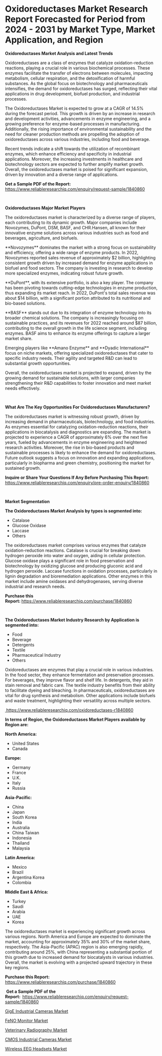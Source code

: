 <p><h1>Oxidoreductases Market Research Report Forecasted for Period from 2024 -  2031 by Market Type, Market Application, and Region</h1></p><p><strong>Oxidoreductases Market Analysis and Latest Trends</strong></p>
<p><p>Oxidoreductases are a class of enzymes that catalyze oxidation-reduction reactions, playing a crucial role in various biochemical processes. These enzymes facilitate the transfer of electrons between molecules, impacting metabolism, cellular respiration, and the detoxification of harmful substances. As the global focus on biotechnology and pharmaceuticals intensifies, the demand for oxidoreductases has surged, reflecting their vital applications in drug development, biofuel production, and industrial processes.</p><p>The Oxidoreductases Market is expected to grow at a CAGR of 14.5% during the forecast period. This growth is driven by an increase in research and development activities, advancements in enzyme engineering, and a growing preference for enzyme-based processes in manufacturing. Additionally, the rising importance of environmental sustainability and the need for cleaner production methods are propelling the adoption of oxidoreductases across various industries, including food and beverage.</p><p>Recent trends indicate a shift towards the utilization of recombinant enzymes, which enhance efficiency and specificity in industrial applications. Moreover, the increasing investments in healthcare and biotechnology sectors are expected to further amplify market growth. Overall, the oxidoreductases market is poised for significant expansion, driven by innovation and a diverse range of applications.</p></p>
<p><strong>Get a Sample PDF of the Report:&nbsp;</strong> <a href="https://www.reliableresearchiq.com/enquiry/request-sample/1840860?utm_campaign=100&utm_medium=2&utm_source=Github&utm_content=ia&utm_term=11112024&utm_id=oxidoreductases">https://www.reliableresearchiq.com/enquiry/request-sample/1840860</a></p>
<p>&nbsp;</p>
<p><strong>Oxidoreductases Major Market Players</strong></p>
<p><p>The oxidoreductases market is characterized by a diverse range of players, each contributing to its dynamic growth. Major companies include Novozymes, DuPont, DSM, BASF, and CHR.Hansen, all known for their innovative enzyme solutions across various industries such as food and beverages, agriculture, and biofuels.</p><p>**Novozymes** dominates the market with a strong focus on sustainability and efficiency, offering a wide range of enzyme products. In 2022, Novozymes reported sales revenue of approximately $2 billion, highlighting consistent growth driven by increased demand for enzyme applications in biofuel and food sectors. The company is investing in research to develop more specialized enzymes, indicating robust future growth.</p><p>**DuPont**, with its extensive portfolio, is also a key player. The company has been pivoting towards cutting-edge technologies in enzyme production, thus expanding its market reach. In 2022, DuPont's total sales revenue was about $14 billion, with a significant portion attributed to its nutritional and bio-based solutions.</p><p>**BASF** stands out due to its integration of enzyme technology into its broader chemical solutions. The company is increasingly focusing on sustainable practices, and its revenues for 2022 reached around $87 billion, contributing to the overall growth in the life science segment, including enzymes. BASF aims to enhance its enzyme offerings to capture a larger market share.</p><p>Emerging players like **Amano Enzyme** and **Dyadic International** focus on niche markets, offering specialized oxidoreductases that cater to specific industry needs. Their agility and targeted R&D can lead to substantial growth opportunities.</p><p>Overall, the oxidoreductases market is projected to expand, driven by the growing demand for sustainable solutions, with larger companies strengthening their R&D capabilities to foster innovation and meet market needs effectively.</p></p>
<p>&nbsp;</p>
<p><strong>What Are The Key Opportunities For Oxidoreductases Manufacturers?</strong></p>
<p><p>The oxidoreductases market is witnessing robust growth, driven by increasing demand in pharmaceuticals, biotechnology, and food industries. As enzymes essential for catalyzing oxidation-reduction reactions, their applications in biocatalysis and diagnostics are expanding. The market is projected to experience a CAGR of approximately 6% over the next five years, fueled by advancements in enzyme engineering and heightened research activities. Moreover, the rise in bio-based products and sustainable processes is likely to enhance the demand for oxidoreductases. Future outlook suggests a focus on innovation and expanding applications, particularly in biopharma and green chemistry, positioning the market for sustained growth.</p></p>
<p><strong>Inquire or Share Your Questions If Any Before Purchasing This Report:</strong> <a href="https://www.reliableresearchiq.com/enquiry/pre-order-enquiry/1840860?utm_campaign=100&utm_medium=2&utm_source=Github&utm_content=ia&utm_term=11112024&utm_id=oxidoreductases">https://www.reliableresearchiq.com/enquiry/pre-order-enquiry/1840860</a></p>
<p>&nbsp;</p>
<p><strong>Market Segmentation</strong></p>
<p><strong>The Oxidoreductases Market Analysis by types is segmented into:</strong></p>
<p><ul><li>Catalase</li><li>Glucose Oxidase</li><li>Laccase</li><li>Others</li></ul></p>
<p><p>The oxidoreductases market comprises various enzymes that catalyze oxidation-reduction reactions. Catalase is crucial for breaking down hydrogen peroxide into water and oxygen, aiding in cellular protection. Glucose oxidase plays a significant role in food preservation and biotechnology by oxidizing glucose and producing gluconic acid and hydrogen peroxide. Laccase functions in oxidation processes, particularly in lignin degradation and bioremediation applications. Other enzymes in this market include amine oxidases and dehydrogenases, serving diverse industrial and research needs.</p></p>
<p><strong>Purchase this Report:&nbsp;</strong><a href="https://www.reliableresearchiq.com/purchase/1840860?utm_campaign=100&utm_medium=2&utm_source=Github&utm_content=ia&utm_term=11112024&utm_id=oxidoreductases">https://www.reliableresearchiq.com/purchase/1840860</a></p>
<p>&nbsp;</p>
<p><strong>The Oxidoreductases Market Industry Research by Application is segmented into:</strong></p>
<p><ul><li>Food</li><li>Beverage</li><li>Detergents</li><li>Textile</li><li>Pharmaceutical Industry</li><li>Others</li></ul></p>
<p><p>Oxidoreductases are enzymes that play a crucial role in various industries. In the food sector, they enhance fermentation and preservation processes. For beverages, they improve flavor and shelf life. In detergents, they aid in stain removal and fabric care. The textile industry benefits from their ability to facilitate dyeing and bleaching. In pharmaceuticals, oxidoreductases are vital for drug synthesis and metabolism. Other applications include biofuels and waste treatment, highlighting their versatility across multiple sectors.</p></p>
<p><a href="https://www.reliableresearchiq.com/oxidoreductases-r1840860?utm_campaign=100&utm_medium=2&utm_source=Github&utm_content=ia&utm_term=11112024&utm_id=oxidoreductases">&nbsp;https://www.reliableresearchiq.com/oxidoreductases-r1840860</a></p>
<p><strong>In terms of Region, the Oxidoreductases Market Players available by Region are:</strong></p>
<p>
    <p> <strong> North America: </strong>
        <ul>
            <li>United States</li>
            <li>Canada</li>
        </ul>
        </p> 
    <p> <strong> Europe: </strong>
        <ul>
            <li>Germany</li>
            <li>France</li>
            <li>U.K.</li>
            <li>Italy</li>
            <li>Russia</li>
        </ul>
        </p> 
    <p> <strong> Asia-Pacific: </strong>
        <ul>
            <li>China</li>
            <li>Japan</li>
            <li>South Korea</li>
            <li>India</li>
            <li>Australia</li>
            <li>China Taiwan</li>
            <li>Indonesia</li>
            <li>Thailand</li>
            <li>Malaysia</li>
        </ul>
        </p> 
    <p> <strong> Latin America: </strong>
        <ul>
            <li>Mexico</li>
            <li>Brazil</li>
            <li>Argentina Korea</li>
            <li>Colombia</li>
        </ul>
        </p> 
    <p> <strong> Middle East & Africa: </strong>
        <ul>
            <li>Turkey</li>
            <li>Saudi</li>
            <li>Arabia</li>
            <li>UAE</li>
            <li>Korea</li>
        </ul>
    </p>
    </p>
<p><p>The oxidoreductases market is experiencing significant growth across various regions. North America and Europe are expected to dominate the market, accounting for approximately 35% and 30% of the market share, respectively. The Asia-Pacific (APAC) region is also emerging rapidly, contributing around 25%, with China representing a substantial portion of this growth due to increased demand for biocatalysts in various industries. Overall, the market is evolving with a projected upward trajectory in these key regions.</p></p>
<p><strong>Purchase this Report: </strong><a href="https://www.reliableresearchiq.com/purchase/1840860?utm_campaign=100&utm_medium=2&utm_source=Github&utm_content=ia&utm_term=11112024&utm_id=oxidoreductases">https://www.reliableresearchiq.com/purchase/1840860</a></p>
<p>&nbsp;<strong>Get a Sample PDF of the Report:&nbsp;&nbsp;</strong><a href="https://www.reliableresearchiq.com/enquiry/request-sample/1840860?utm_campaign=100&utm_medium=2&utm_source=Github&utm_content=ia&utm_term=11112024&utm_id=oxidoreductases">https://www.reliableresearchiq.com/enquiry/request-sample/1840860</a></p>
<p><strong></strong></p>
<p><p><a href="https://www.linkedin.com/pulse/gige-industrial-cameras-market-outlook-forecast-from-2024-2031-nawef?utm_campaign=100&utm_medium=2&utm_source=Github&utm_content=ia&utm_term=11112024&utm_id=oxidoreductases">GigE Industrial Cameras Market</a></p><p><a href="https://issuu.com/reportprime-2/docs/feno-monitor-market-size-2030.pptx_5760d5df956cbe?utm_campaign=100&utm_medium=2&utm_source=Github&utm_content=ia&utm_term=11112024&utm_id=oxidoreductases">FeNO Monitor Market</a></p><p><a href="https://github.com/maximinauago/Market-Research-Report-List-1/blob/main/veterinary-radiography-market.md?utm_campaign=100&utm_medium=2&utm_source=Github&utm_content=ia&utm_term=11112024&utm_id=oxidoreductases">Veterinary Radiography Market</a></p><p><a href="https://www.linkedin.com/pulse/cmos-industrial-cameras-market-size-share-analysis-growth-srrmf?utm_campaign=100&utm_medium=2&utm_source=Github&utm_content=ia&utm_term=11112024&utm_id=oxidoreductases">CMOS Industrial Cameras Market</a></p><p><a href="https://github.com/nifongekclosebn1/Market-Research-Report-List-1/blob/main/wireless-eeg-headsets-market.md?utm_campaign=100&utm_medium=2&utm_source=Github&utm_content=ia&utm_term=11112024&utm_id=oxidoreductases">Wireless EEG Headsets Market</a></p></p>